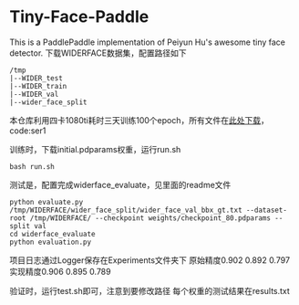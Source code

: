 # Tiny-Face-Paddle
This is a PaddlePaddle implementation of Peiyun Hu's awesome tiny face detector.
下载WIDERFACE数据集，配置路径如下
```
/tmp
|--WIDER_test
|--WIDER_train
|--WIDER_val
|--wider_face_split
```
本仓库利用四卡1080ti耗时三天训练100个epoch，所有文件在[此处下载](https://pan.baidu.com/s/1grltos3o03ybsRwNdy8-DA)，code:ser1

训练时，下载initial.pdparams权重，运行run.sh
```
bash run.sh
```

测试是，配置完成widerface_evaluate，见里面的readme文件
```shell
python evaluate.py /tmp/WIDERFACE/wider_face_split/wider_face_val_bbx_gt.txt --dataset-root /tmp/WIDERFACE/ --checkpoint weights/checkpoint_80.pdparams --split val
cd widerface_evaluate
python evaluation.py
```
项目日志通过Logger保存在Experiments文件夹下
原始精度0.902 0.892 0.797
实现精度0.906 0.895 0.789

验证时，运行test.sh即可，注意到要修改路径
每个权重的测试结果在results.txt
